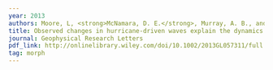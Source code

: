 ```yaml
---
year: 2013
authors: Moore, L, <strong>McNamara, D. E.</strong>, Murray, A. B., and Brenner, O.
title: Observed changes in hurricane-driven waves explain the dynamics of modern cuspate shorelines
journal: Geophysical Research Letters
pdf_link: http://onlinelibrary.wiley.com/doi/10.1002/2013GL057311/full
tag: morph
---
```


